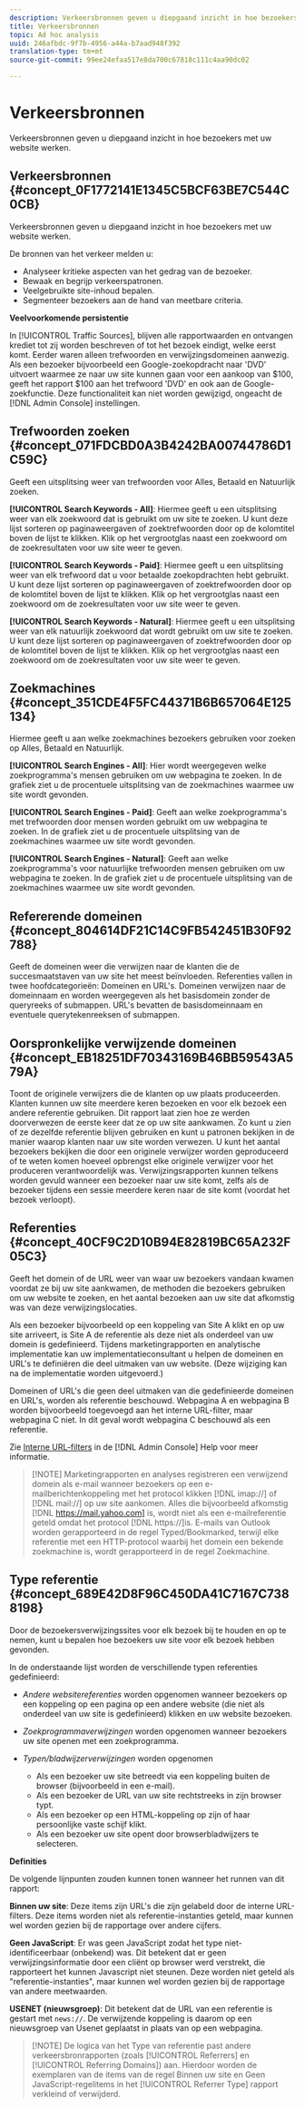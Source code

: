 ```yaml
---
description: Verkeersbronnen geven u diepgaand inzicht in hoe bezoekers met uw website werken.
title: Verkeersbronnen
topic: Ad hoc analysis
uuid: 246afbdc-9f7b-4956-a44a-b7aad948f392
translation-type: tm+mt
source-git-commit: 99ee24efaa517e8da700c67818c111c4aa90dc02

---
```



# Verkeersbronnen

Verkeersbronnen geven u diepgaand inzicht in hoe bezoekers met uw website werken.

## Verkeersbronnen {#concept_0F1772141E1345C5BCF63BE7C544C0CB}

Verkeersbronnen geven u diepgaand inzicht in hoe bezoekers met uw website werken.

De bronnen van het verkeer melden u:

* Analyseer kritieke aspecten van het gedrag van de bezoeker.
* Bewaak en begrijp verkeerspatronen.
* Veelgebruikte site-inhoud bepalen.
* Segmenteer bezoekers aan de hand van meetbare criteria.

**Veelvoorkomende persistentie**

In [!UICONTROL Traffic Sources], blijven alle rapportwaarden en ontvangen krediet tot zij worden beschreven of tot het bezoek eindigt, welke eerst komt. Eerder waren alleen trefwoorden en verwijzingsdomeinen aanwezig. Als een bezoeker bijvoorbeeld een Google-zoekopdracht naar &#39;DVD&#39; uitvoert waarmee ze naar uw site kunnen gaan voor een aankoop van $100, geeft het rapport $100 aan het trefwoord &#39;DVD&#39; en ook aan de Google-zoekfunctie. Deze functionaliteit kan niet worden gewijzigd, ongeacht de [!DNL Admin Console] instellingen.

## Trefwoorden zoeken {#concept_071FDCBD0A3B4242BA00744786D1C59C}

Geeft een uitsplitsing weer van trefwoorden voor Alles, Betaald en Natuurlijk zoeken.

<!-- 

c_reports_search_keyword.xml

 -->

**[!UICONTROL Search Keywords - All]**: Hiermee geeft u een uitsplitsing weer van elk zoekwoord dat is gebruikt om uw site te zoeken. U kunt deze lijst sorteren op paginaweergaven of zoektrefwoorden door op de kolomtitel boven de lijst te klikken. Klik op het vergrootglas naast een zoekwoord om de zoekresultaten voor uw site weer te geven.

**[!UICONTROL Search Keywords - Paid]**: Hiermee geeft u een uitsplitsing weer van elk trefwoord dat u voor betaalde zoekopdrachten hebt gebruikt. U kunt deze lijst sorteren op paginaweergaven of zoektrefwoorden door op de kolomtitel boven de lijst te klikken. Klik op het vergrootglas naast een zoekwoord om de zoekresultaten voor uw site weer te geven.

**[!UICONTROL Search Keywords - Natural]**: Hiermee geeft u een uitsplitsing weer van elk natuurlijk zoekwoord dat wordt gebruikt om uw site te zoeken. U kunt deze lijst sorteren op paginaweergaven of zoektrefwoorden door op de kolomtitel boven de lijst te klikken. Klik op het vergrootglas naast een zoekwoord om de zoekresultaten voor uw site weer te geven.

## Zoekmachines {#concept_351CDE4F5FC44371B6B657064E125134}

Hiermee geeft u aan welke zoekmachines bezoekers gebruiken voor zoeken op Alles, Betaald en Natuurlijk.

<!-- 

c_reports_search_engines.xml

 -->

**[!UICONTROL Search Engines - All]**: Hier wordt weergegeven welke zoekprogramma&#39;s mensen gebruiken om uw webpagina te zoeken. In de grafiek ziet u de procentuele uitsplitsing van de zoekmachines waarmee uw site wordt gevonden.

**[!UICONTROL Search Engines - Paid]**: Geeft aan welke zoekprogramma&#39;s met trefwoorden door mensen worden gebruikt om uw webpagina te zoeken. In de grafiek ziet u de procentuele uitsplitsing van de zoekmachines waarmee uw site wordt gevonden.

**[!UICONTROL Search Engines - Natural]**: Geeft aan welke zoekprogramma&#39;s voor natuurlijke trefwoorden mensen gebruiken om uw webpagina te zoeken. In de grafiek ziet u de procentuele uitsplitsing van de zoekmachines waarmee uw site wordt gevonden.

## Refererende domeinen {#concept_804614DF21C14C9FB542451B30F92788}

<!-- 

c_reports_ref_domains.xml

 -->

Geeft de domeinen weer die verwijzen naar de klanten die de succesmaatstaven van uw site het meest beïnvloeden. Referenties vallen in twee hoofdcategorieën: Domeinen en URL&#39;s. Domeinen verwijzen naar de domeinnaam en worden weergegeven als het basisdomein zonder de queryreeks of submappen. URL&#39;s bevatten de basisdomeinnaam en eventuele querytekenreeksen of submappen.

## Oorspronkelijke verwijzende domeinen {#concept_EB18251DF70343169B46BB59543A579A}

<!-- 

c_reports_original_ref_domains.xml

 -->

Toont de originele verwijzers die de klanten op uw plaats produceerden. Klanten kunnen uw site meerdere keren bezoeken en voor elk bezoek een andere referentie gebruiken. Dit rapport laat zien hoe ze werden doorverwezen de eerste keer dat ze op uw site aankwamen. Zo kunt u zien of ze dezelfde referentie blijven gebruiken en kunt u patronen bekijken in de manier waarop klanten naar uw site worden verwezen. U kunt het aantal bezoekers bekijken die door een originele verwijzer worden geproduceerd of te weten komen hoeveel opbrengst elke originele verwijzer voor het produceren verantwoordelijk was. Verwijzingsrapporten kunnen telkens worden gevuld wanneer een bezoeker naar uw site komt, zelfs als de bezoeker tijdens een sessie meerdere keren naar de site komt (voordat het bezoek verloopt).

## Referenties {#concept_40CF9C2D10B94E82819BC65A232F05C3}

Geeft het domein of de URL weer van waar uw bezoekers vandaan kwamen voordat ze bij uw site aankwamen, de methoden die bezoekers gebruiken om uw website te zoeken, en het aantal bezoeken aan uw site dat afkomstig was van deze verwijzingslocaties.

<!-- 

c_reports_referrers.xml

 -->

Als een bezoeker bijvoorbeeld op een koppeling van Site A klikt en op uw site arriveert, is Site A de referentie als deze niet als onderdeel van uw domein is gedefinieerd. Tijdens marketingrapporten en analytische implementatie kan uw implementatieconsultant u helpen de domeinen en URL&#39;s te definiëren die deel uitmaken van uw website. (Deze wijziging kan na de implementatie worden uitgevoerd.)

Domeinen of URL&#39;s die geen deel uitmaken van die gedefinieerde domeinen en URL&#39;s, worden als referentie beschouwd. Webpagina A en webpagina B worden bijvoorbeeld toegevoegd aan het interne URL-filter, maar webpagina C niet. In dit geval wordt webpagina C beschouwd als een referentie.

Zie [Interne URL-filters](https://marketing.adobe.com/resources/help/en_US/reference/internal_URL_filter_admin.html) in de [!DNL Admin Console] Help voor meer informatie.

> [!NOTE] Marketingrapporten en analyses registreren een verwijzend domein als e-mail wanneer bezoekers op een e-mailberichtenkoppeling met het protocol klikken [!DNL imap://] of [!DNL mail://] op uw site aankomen. Alles die bijvoorbeeld afkomstig [!DNL https://mail.yahoo.com] is, wordt niet als een e-mailreferentie geteld omdat het protocol [!DNL https://]is. E-mails van Outlook worden gerapporteerd in de regel Typed/Bookmarked, terwijl elke referentie met een HTTP-protocol waarbij het domein een bekende zoekmachine is, wordt gerapporteerd in de regel Zoekmachine.

## Type referentie {#concept_689E42D8F96C450DA41C7167C7388198}

Door de bezoekersverwijzingssites voor elk bezoek bij te houden en op te nemen, kunt u bepalen hoe bezoekers uw site voor elk bezoek hebben gevonden.

<!-- 

c_reports_ref_types.xml

 -->

In de onderstaande lijst worden de verschillende typen referenties gedefinieerd:

* *Andere websitereferenties* worden opgenomen wanneer bezoekers op een koppeling op een pagina op een andere website (die niet als onderdeel van uw site is gedefinieerd) klikken en uw website bezoeken.
* *Zoekprogrammaverwijzingen* worden opgenomen wanneer bezoekers uw site openen met een zoekprogramma.
* *Typen/bladwijzerverwijzingen* worden opgenomen

   * Als een bezoeker uw site betreedt via een koppeling buiten de browser (bijvoorbeeld in een e-mail).
   * Als een bezoeker de URL van uw site rechtstreeks in zijn browser typt.
   * Als een bezoeker op een HTML-koppeling op zijn of haar persoonlijke vaste schijf klikt.
   * Als een bezoeker uw site opent door browserbladwijzers te selecteren.

**Definities**

De volgende lijnpunten zouden kunnen tonen wanneer het runnen van dit rapport:

**Binnen uw site**: Deze items zijn URL&#39;s die zijn gelabeld door de interne URL-filters. Deze items worden niet als referentie-instanties geteld, maar kunnen wel worden gezien bij de rapportage over andere cijfers.

**Geen JavaScript**: Er was geen JavaScript zodat het type niet-identificeerbaar (onbekend) was. Dit betekent dat er geen verwijzingsinformatie door een cliënt op browser werd verstrekt, die rapporteert het kunnen Javascript niet steunen. Deze worden niet geteld als &quot;referentie-instanties&quot;, maar kunnen wel worden gezien bij de rapportage van andere meetwaarden.

**USENET (nieuwsgroep)**: Dit betekent dat de URL van een referentie is gestart met `news://`. De verwijzende koppeling is daarom op een nieuwsgroep van Usenet geplaatst in plaats van op een webpagina.

> [!NOTE] De logica van het Type van referentie past andere verkeersbronrapporten (zoals [!UICONTROL Referrers] en [!UICONTROL Referring Domains]) aan. Hierdoor worden de exemplaren van de items van de regel Binnen uw site en Geen JavaScript-regelitems in het [!UICONTROL Referrer Type] rapport verkleind of verwijderd.

